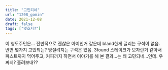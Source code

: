 ```yaml
---
title: "고민되네"
url: "1208_gomin"
date: 2021-12-08
draft: false
tags: ["몇호지?"]
---
```

이 영도주민은... 전반적으로 괜찮은 아이인거 같은데 bland한게 끌리는 구석이 없음. 반면 몇가지 고민되는? 망설려지는 구석은 있음. 3found 스테이크가 모자란거 같아서 파스트까지 먹어주고, 커피까지 하면서 이야기를 해 본 결과...는 꽤 고민되네...인데. 우짜지? 흘려보내??
